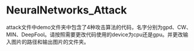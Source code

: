 # NeuralNetworks_Attack
attack文件中demo文件夹中包含了4种攻击算法的代码，名字分别为gpd、CW、MIN、DeepFool。请按照需要更改代码使用的device为cpu还是gpu。并更改输入图片的路径和输出图片的文件夹。

